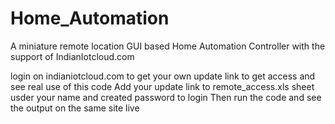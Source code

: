 # Home_Automation
A miniature remote location GUI based Home Automation Controller with the support of IndianIotcloud.com 

login on indianiotcloud.com to get your own update link to get access and see real use of this code
Add your update link to remote_access.xls sheet usder your name and created password to login
Then run the code and see the output on the same site live
